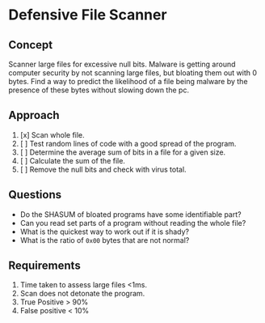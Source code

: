 # Defensive File Scanner

## Concept

Scanner large files for excessive null bits.
Malware is getting around computer security by not scanning large files, but bloating them out with 0 bytes.
Find a way to predict the likelihood of a file being malware by the presence of these bytes without slowing down the pc.

## Approach

1. [x] Scan whole file.
1. [ ] Test random lines of code with a good spread of the program.
1. [ ] Determine the average sum of bits in a file for a given size.
1. [ ] Calculate the sum of the file.
1. [ ] Remove the null bits and check with virus total.

## Questions

- Do the SHASUM of bloated programs have some identifiable part?
- Can you read set parts of a program without reading the whole file?
- What is the quickest way to work out if it is shady?
- What is the ratio of `0x00` bytes that are not normal?

## Requirements

1. Time taken to assess large files <1ms.
1. Scan does not detonate the program.
1. True Positive > 90%
1. False positive < 10%
